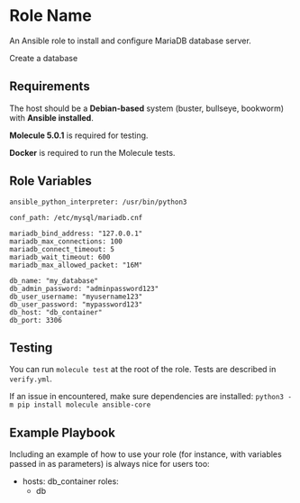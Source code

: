 Role Name
=========

An Ansible role to install and configure MariaDB database server.

Create a database

Requirements
------------

The host should be a **Debian-based** system (buster, bullseye, bookworm) with **Ansible installed**.

**Molecule 5.0.1** is required for testing.

**Docker** is required to run the Molecule tests.

Role Variables
--------------

```
ansible_python_interpreter: /usr/bin/python3

conf_path: /etc/mysql/mariadb.cnf

mariadb_bind_address: "127.0.0.1"
mariadb_max_connections: 100
mariadb_connect_timeout: 5
mariadb_wait_timeout: 600
mariadb_max_allowed_packet: "16M"

db_name: "my_database"
db_admin_password: "adminpassword123"
db_user_username: "myusername123"
db_user_password: "mypassword123"
db_host: "db_container"
db_port: 3306
```

Testing
-------

You can run `molecule test` at the root of the role. Tests are described in `verify.yml`.

If an issue in encountered, make sure dependencies are installed: `python3 -m pip install molecule ansible-core`

Example Playbook
----------------

Including an example of how to use your role (for instance, with variables passed in as parameters) is always nice for users too:

- hosts: db_container
  roles:
     - db
